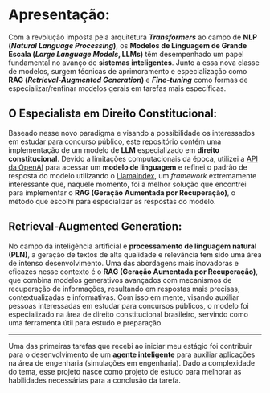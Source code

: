 # Apresentação:

Com a revolução imposta pela arquitetura **_Transformers_** ao campo de **NLP (_Natural Language Processing_)**, os **Modelos de Linguagem de Grande Escala (_Large Language Models_, LLMs)** têm desempenhado um papel fundamental no avanço de **sistemas inteligentes**. Junto a essa nova classe de modelos, surgem técnicas de aprimoramento e especialização como **RAG (_Retrieval-Augmented Generation_)** e **_Fine-tuning_** como formas de especializar/renfinar modelos gerais em tarefas mais específicas.
 
## O Especialista em Direito Constitucional:

Baseado nesse novo paradigma e visando a possibilidade os interessados em estudar para concurso público, este repositório contém uma implementação de um modelo de **LLM** especializado em **direito constitucional**. Devido a limitações computacionais da época, utilizei a [API da OpenAI](https://openai.com/api/) para acessar um **modelo de linguagem** e refinei o padrão de resposta do modelo utilizando o [LlamaIndex](https://www.llamaindex.ai/), um _framework_ extremamente interessante que, naquele momento, foi a melhor solução que encontrei para implementar o **RAG (Geração Aumentada por Recuperação)**, o método que escolhi para especializar as respostas do modelo.

## Retrieval-Augmented Generation:

No campo da inteligência artificial e **processamento de linguagem natural (PLN)**, a geração de textos de alta qualidade e relevância tem sido uma área de intenso desenvolvimento. Uma das abordagens mais inovadoras e eficazes nesse contexto é o **RAG (Geração Aumentada por Recuperação)**, que combina modelos generativos avançados com mecanismos de recuperação de informações, resultando em respostas mais precisas, contextualizadas e informativas. Com isso em mente, visando auxiliar pessoas interessadas em estudar para concursos públicos, o modelo foi especializado na área de direito constitucional brasileiro, servindo como uma ferramenta útil para estudo e preparação.

----------------------------------------------------------------------------------------------------------------------------------------------------------------------------------------------------------------------------

Uma das primeiras tarefas que recebi ao iniciar meu estágio foi contribuir para o desenvolvimento de um **agente inteligente** para auxiliar aplicações na área de engenharia (simulações em engenharia). Dado a complexidade do tema, esse projeto nasce como projeto de estudo para melhorar as habilidades necessárias para a conclusão da tarefa.

